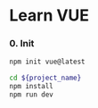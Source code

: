 # Learn VUE

### 0. Init
```bash
npm init vue@latest
```
```bash
cd ${project_name}
npm install
npm run dev
```